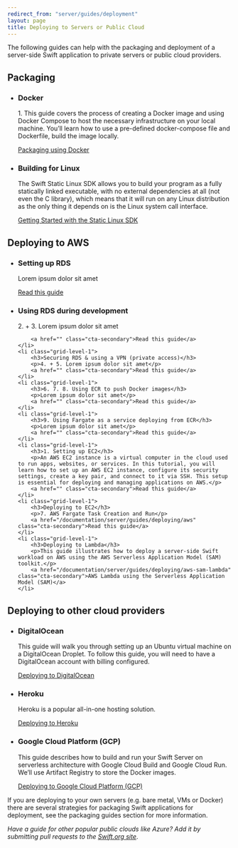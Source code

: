 ```yaml
---
redirect_from: "server/guides/deployment"
layout: page
title: Deploying to Servers or Public Cloud
---
```


The following guides can help with the packaging and deployment of a server-side Swift application to private servers or public cloud providers.

## Packaging

<ul class="grid-level-0">
    <li class="grid-level-1">
        <h3>Docker</h3>
        <p>1. This guide covers the process of creating a Docker image and using Docker Compose to host the necessary infrastructure on your local machine. You’ll learn how to use a pre-defined docker-compose file and Dockerfile, build the image locally.</p>
        <a href="/documentation/server/guides/packaging" class="cta-secondary">Packaging using Docker</a>
    </li>
    <li class="grid-level-1">
        <h3>Building for Linux</h3>
        <p>The Swift Static Linux SDK allows you to build your program as a fully statically linked executable, with no external dependencies at all (not even the C library), which means that it will run on any Linux distribution as the only thing it depends on is the Linux system call interface.</p>
        <a href="/documentation/articles/static-linux-getting-started" class="cta-secondary">Getting Started with the Static Linux SDK</a>
    </li>
</ul>


## Deploying to AWS

<ul class="grid-level-0">
    <li class="grid-level-1">
        <h3>Setting up RDS</h3>
        <p>Lorem ipsum dolor sit amet</p>
        <a href="" class="cta-secondary">Read this guide</a>
    </li>
    <li class="grid-level-1">
        <h3>Using RDS during development </h3>
        <p>2. + 3. Lorem ipsum dolor sit amet</p>
        
        <a href="" class="cta-secondary">Read this guide</a>
    </li>
    <li class="grid-level-1">
        <h3>Securing RDS & using a VPN (private access)</h3>
        <p>4. + 5. Lorem ipsum dolor sit amet</p>
        <a href="" class="cta-secondary">Read this guide</a>
    </li>    
    <li class="grid-level-1">
        <h3>6. 7. 8. Using ECR to push Docker images</h3>
        <p>Lorem ipsum dolor sit amet</p>
        <a href="" class="cta-secondary">Read this guide</a>
    </li>
    <li class="grid-level-1">
        <h3>9. Using Fargate as a service deploying from ECR</h3>
        <p>Lorem ipsum dolor sit amet</p>
        <a href="" class="cta-secondary">Read this guide</a>
    </li>
    <li class="grid-level-1">
        <h3>1. Setting up EC2</h3>
        <p>An AWS EC2 instance is a virtual computer in the cloud used to run apps, websites, or services. In this tutorial, you will learn how to set up an AWS EC2 instance, configure its security settings, create a key pair, and connect to it via SSH. This setup is essential for deploying and managing applications on AWS.</p>
        <a href="" class="cta-secondary">Read this guide</a>
    </li>
    <li class="grid-level-1">
        <h3>Deploying to EC2</h3>
        <p>7. AWS Fargate Task Creation and Run</p>
        <a href="/documentation/server/guides/deploying/aws" class="cta-secondary">Read this guide</a>
    </li>
    <li class="grid-level-1">
        <h3>Deploying to Lambda</h3>
        <p>This guide illustrates how to deploy a server-side Swift workload on AWS using the AWS Serverless Application Model (SAM) toolkit.</p>
        <a href="/documentation/server/guides/deploying/aws-sam-lambda" class="cta-secondary">AWS Lambda using the Serverless Application Model (SAM)</a>
    </li>
</ul>


## Deploying to other cloud providers

<ul class="grid-level-0">
    <li class="grid-level-1">
        <h3>DigitalOcean</h3>
        <p>This guide will walk you through setting up an Ubuntu virtual machine on a DigitalOcean Droplet. To follow this guide, you will need to have a DigitalOcean account with billing configured.</p>
        <a href="/documentation/server/guides/deploying/digital-ocean" class="cta-secondary">Deploying to DigitalOcean</a>
    </li>
    <li class="grid-level-1">
        <h3>Heroku</h3>
        <p>Heroku is a popular all-in-one hosting solution.</p>
        <a href="/documentation/server/guides/deploying/heroku" class="cta-secondary">Deploying to Heroku</a>
    </li>
    <li class="grid-level-1">
        <h3>Google Cloud Platform (GCP)</h3>
        <p>This guide describes how to build and run your Swift Server on serverless architecture with Google Cloud Build and Google Cloud Run. We’ll use Artifact Registry to store the Docker images.</p>
        <a href="/documentation/server/guides/deploying/gcp" class="cta-secondary">Deploying to Google Cloud Platform (GCP)</a>
    </li>
</ul>

If you are deploying to your own servers (e.g. bare metal, VMs or Docker) there are several strategies for packaging Swift applications for deployment, see the packaging guides section for more information.

_Have a guide for other popular public clouds like Azure? Add it by submitting pull requests to the [Swift.org site](https://github.com/swiftlang/swift-org-website)_.

